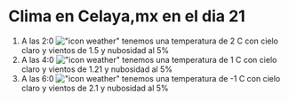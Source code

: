 # Clima en Celaya,mx en el dia 21

1. A las 2:0 !["icon weather"](http://openweathermap.org/img/w/02n.png) tenemos una temperatura de 2 C con cielo claro y  vientos de 1.5 y nubosidad al 5%
1. A las 4:0 !["icon weather"](http://openweathermap.org/img/w/02n.png) tenemos una temperatura de 1 C con cielo claro y  vientos de 1.21 y nubosidad al 5%
1. A las 6:0 !["icon weather"](http://openweathermap.org/img/w/02n.png) tenemos una temperatura de -1 C con cielo claro y  vientos de 2.1 y nubosidad al 5%
